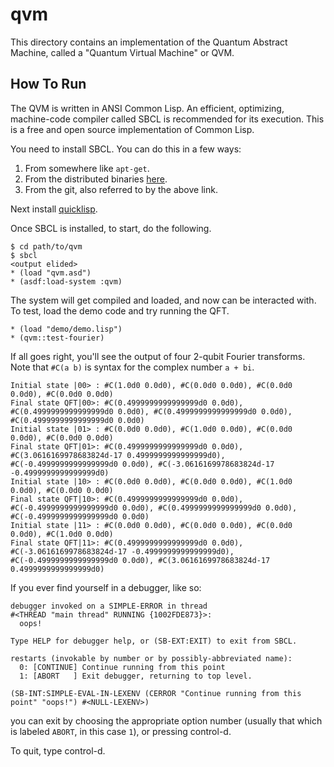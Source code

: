 # qvm

This directory contains an implementation of the Quantum Abstract
Machine, called a "Quantum Virtual Machine" or QVM.

## How To Run

The QVM is written in ANSI Common Lisp. An efficient, optimizing,
machine-code compiler called SBCL is recommended for its
execution. This is a free and open source implementation of Common
Lisp.

You need to install SBCL. You can do this in a few ways:

1. From somewhere like `apt-get`.
2. From the distributed binaries [here](http://sbcl.org/platform-table.html).
3. From the git, also referred to by the above link.

Next install [quicklisp](https://www.quicklisp.org/beta/). 

Once SBCL is installed, to start, do the following.

```
$ cd path/to/qvm
$ sbcl
<output elided>
* (load "qvm.asd")
* (asdf:load-system :qvm)
```

The system will get compiled and loaded, and now can be interacted
with. To test, load the demo code and try running the QFT.

```
* (load "demo/demo.lisp")
* (qvm::test-fourier)
```

If all goes right, you'll see the output of four 2-qubit Fourier
transforms. Note that `#C(a b)` is syntax for the complex number `a + bi`.

```
Initial state |00> : #C(1.0d0 0.0d0), #C(0.0d0 0.0d0), #C(0.0d0 0.0d0), #C(0.0d0 0.0d0)
Final state QFT|00>: #C(0.4999999999999999d0 0.0d0), #C(0.4999999999999999d0 0.0d0), #C(0.4999999999999999d0 0.0d0), #C(0.4999999999999999d0 0.0d0)
Initial state |01> : #C(0.0d0 0.0d0), #C(1.0d0 0.0d0), #C(0.0d0 0.0d0), #C(0.0d0 0.0d0)
Final state QFT|01>: #C(0.4999999999999999d0 0.0d0), #C(3.0616169978683824d-17 0.4999999999999999d0), #C(-0.4999999999999999d0 0.0d0), #C(-3.0616169978683824d-17 -0.4999999999999999d0)
Initial state |10> : #C(0.0d0 0.0d0), #C(0.0d0 0.0d0), #C(1.0d0 0.0d0), #C(0.0d0 0.0d0)
Final state QFT|10>: #C(0.4999999999999999d0 0.0d0), #C(-0.4999999999999999d0 0.0d0), #C(0.4999999999999999d0 0.0d0), #C(-0.4999999999999999d0 0.0d0)
Initial state |11> : #C(0.0d0 0.0d0), #C(0.0d0 0.0d0), #C(0.0d0 0.0d0), #C(1.0d0 0.0d0)
Final state QFT|11>: #C(0.4999999999999999d0 0.0d0), #C(-3.0616169978683824d-17 -0.4999999999999999d0), #C(-0.4999999999999999d0 0.0d0), #C(3.0616169978683824d-17 0.4999999999999999d0)
```

If you ever find yourself in a debugger, like so:

```
debugger invoked on a SIMPLE-ERROR in thread
#<THREAD "main thread" RUNNING {1002FDE873}>:
  oops!

Type HELP for debugger help, or (SB-EXT:EXIT) to exit from SBCL.

restarts (invokable by number or by possibly-abbreviated name):
  0: [CONTINUE] Continue running from this point
  1: [ABORT   ] Exit debugger, returning to top level.

(SB-INT:SIMPLE-EVAL-IN-LEXENV (CERROR "Continue running from this point" "oops!") #<NULL-LEXENV>)
```

you can exit by choosing the appropriate option number (usually that
which is labeled `ABORT`, in this case `1`), or pressing control-d.

To quit, type control-d.
